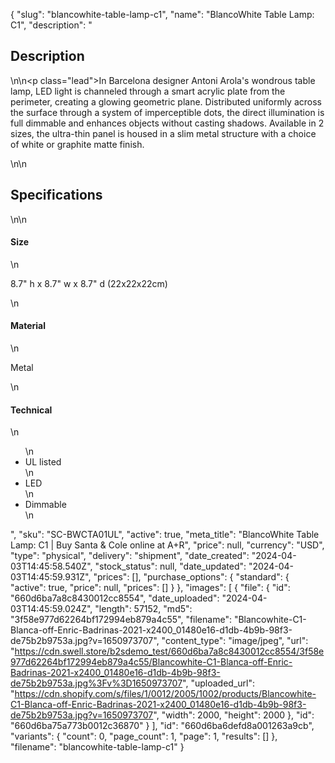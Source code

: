{
  "slug": "blancowhite-table-lamp-c1",
  "name": "BlancoWhite Table Lamp: C1",
  "description": "<h2>Description</h2>\n<!-- split -->\n<p class=\"lead\">In Barcelona designer Antoni Arola's wondrous table lamp, LED light is channeled through a smart acrylic plate from the perimeter, creating a glowing geometric plane. Distributed uniformly across the surface through a system of imperceptible dots, the direct illumination is full dimmable and enhances objects without casting shadows. Available in 2 sizes, the ultra-thin panel is housed in a slim metal structure with a choice of white or graphite matte finish. </p>\n<!-- split -->\n<h2>Specifications</h2>\n<!-- split -->\n<h4>Size</h4>\n<p>8.7\" h x 8.7\" w x 8.7\" d (22x22x22cm)</p>\n<h4>Material</h4>\n<p>Metal</p>\n<h4>Technical</h4>\n<ul>\n<li>UL listed</li>\n<li>LED</li>\n<li>Dimmable</li>\n</ul>",
  "sku": "SC-BWCTA01UL",
  "active": true,
  "meta_title": "BlancoWhite Table Lamp: C1 | Buy Santa & Cole online at A+R",
  "price": null,
  "currency": "USD",
  "type": "physical",
  "delivery": "shipment",
  "date_created": "2024-04-03T14:45:58.540Z",
  "stock_status": null,
  "date_updated": "2024-04-03T14:45:59.931Z",
  "prices": [],
  "purchase_options": {
    "standard": {
      "active": true,
      "price": null,
      "prices": []
    }
  },
  "images": [
    {
      "file": {
        "id": "660d6ba7a8c8430012cc8554",
        "date_uploaded": "2024-04-03T14:45:59.024Z",
        "length": 57152,
        "md5": "3f58e977d62264bf172994eb879a4c55",
        "filename": "Blancowhite-C1-Blanca-off-Enric-Badrinas-2021-x2400_01480e16-d1db-4b9b-98f3-de75b2b9753a.jpg?v=1650973707",
        "content_type": "image/jpeg",
        "url": "https://cdn.swell.store/b2sdemo_test/660d6ba7a8c8430012cc8554/3f58e977d62264bf172994eb879a4c55/Blancowhite-C1-Blanca-off-Enric-Badrinas-2021-x2400_01480e16-d1db-4b9b-98f3-de75b2b9753a.jpg%3Fv%3D1650973707",
        "uploaded_url": "https://cdn.shopify.com/s/files/1/0012/2005/1002/products/Blancowhite-C1-Blanca-off-Enric-Badrinas-2021-x2400_01480e16-d1db-4b9b-98f3-de75b2b9753a.jpg?v=1650973707",
        "width": 2000,
        "height": 2000
      },
      "id": "660d6ba75a773b0012c36870"
    }
  ],
  "id": "660d6ba6defd8a001263a9cb",
  "variants": {
    "count": 0,
    "page_count": 1,
    "page": 1,
    "results": []
  },
  "filename": "blancowhite-table-lamp-c1"
}